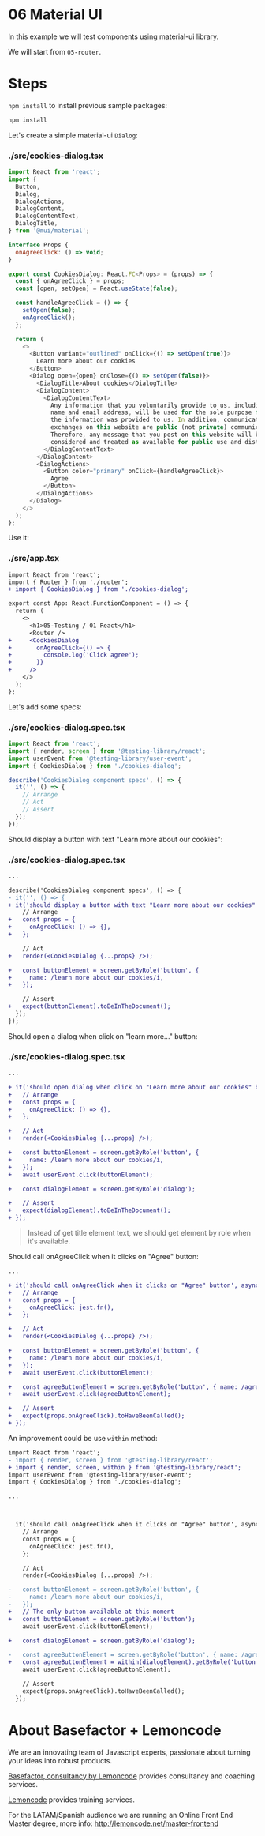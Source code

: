 # 06 Material UI

In this example we will test components using material-ui library.

We will start from `05-router`.

# Steps

`npm install` to install previous sample packages:

```bash
npm install
```

Let's create a simple material-ui `Dialog`:

### ./src/cookies-dialog.tsx

```javascript
import React from 'react';
import {
  Button,
  Dialog,
  DialogActions,
  DialogContent,
  DialogContentText,
  DialogTitle,
} from '@mui/material';

interface Props {
  onAgreeClick: () => void;
}

export const CookiesDialog: React.FC<Props> = (props) => {
  const { onAgreeClick } = props;
  const [open, setOpen] = React.useState(false);

  const handleAgreeClick = () => {
    setOpen(false);
    onAgreeClick();
  };

  return (
    <>
      <Button variant="outlined" onClick={() => setOpen(true)}>
        Learn more about our cookies
      </Button>
      <Dialog open={open} onClose={() => setOpen(false)}>
        <DialogTitle>About cookies</DialogTitle>
        <DialogContent>
          <DialogContentText>
            Any information that you voluntarily provide to us, including your
            name and email address, will be used for the sole purpose for which
            the information was provided to us. In addition, communication
            exchanges on this website are public (not private) communications.
            Therefore, any message that you post on this website will be
            considered and treated as available for public use and distribution.
          </DialogContentText>
        </DialogContent>
        <DialogActions>
          <Button color="primary" onClick={handleAgreeClick}>
            Agree
          </Button>
        </DialogActions>
      </Dialog>
    </>
  );
};
```

Use it:

### ./src/app.tsx

```diff
import React from 'react';
import { Router } from './router';
+ import { CookiesDialog } from './cookies-dialog';

export const App: React.FunctionComponent = () => {
  return (
    <>
      <h1>05-Testing / 01 React</h1>
      <Router />
+     <CookiesDialog
+       onAgreeClick={() => {
+         console.log('Click agree');
+       }}
+     />
    </>
  );
};

```

Let's add some specs:

### ./src/cookies-dialog.spec.tsx

```javascript
import React from 'react';
import { render, screen } from '@testing-library/react';
import userEvent from '@testing-library/user-event';
import { CookiesDialog } from './cookies-dialog';

describe('CookiesDialog component specs', () => {
  it('', () => {
    // Arrange
    // Act
    // Assert
  });
});
```

Should display a button with text "Learn more about our cookies":

### ./src/cookies-dialog.spec.tsx

```diff
...

describe('CookiesDialog component specs', () => {
- it('', () => {
+ it('should display a button with text "Learn more about our cookies"', () => {
    // Arrange
+   const props = {
+     onAgreeClick: () => {},
+   };

    // Act
+   render(<CookiesDialog {...props} />);

+   const buttonElement = screen.getByRole('button', {
+     name: /learn more about our cookies/i,
+   });

    // Assert
+   expect(buttonElement).toBeInTheDocument();
  });
});

```

Should open a dialog when click on "learn more..." button:

### ./src/cookies-dialog.spec.tsx

```diff
...

+ it('should open dialog when click on "Learn more about our cookies" button', async () => {
+   // Arrange
+   const props = {
+     onAgreeClick: () => {},
+   };

+   // Act
+   render(<CookiesDialog {...props} />);

+   const buttonElement = screen.getByRole('button', {
+     name: /learn more about our cookies/i,
+   });
+   await userEvent.click(buttonElement);

+   const dialogElement = screen.getByRole('dialog');

+   // Assert
+   expect(dialogElement).toBeInTheDocument();
+ });

```

> Instead of get title element text, we should get element by role when it's available.

Should call onAgreeClick when it clicks on "Agree" button:

```diff
...

+ it('should call onAgreeClick when it clicks on "Agree" button', async () => {
+   // Arrange
+   const props = {
+     onAgreeClick: jest.fn(),
+   };

+   // Act
+   render(<CookiesDialog {...props} />);

+   const buttonElement = screen.getByRole('button', {
+     name: /learn more about our cookies/i,
+   });
+   await userEvent.click(buttonElement);

+   const agreeButtonElement = screen.getByRole('button', { name: /agree/i });
+   await userEvent.click(agreeButtonElement);

+   // Assert
+   expect(props.onAgreeClick).toHaveBeenCalled();
+ });

```

An improvement could be use `within` method:

```diff
import React from 'react';
- import { render, screen } from '@testing-library/react';
+ import { render, screen, within } from '@testing-library/react';
import userEvent from '@testing-library/user-event';
import { CookiesDialog } from './cookies-dialog';

...



  it('should call onAgreeClick when it clicks on "Agree" button', async () => {
    // Arrange
    const props = {
      onAgreeClick: jest.fn(),
    };

    // Act
    render(<CookiesDialog {...props} />);

-   const buttonElement = screen.getByRole('button', {
-     name: /learn more about our cookies/i,
-   });
+   // The only button available at this moment
+   const buttonElement = screen.getByRole('button');
    await userEvent.click(buttonElement);

+   const dialogElement = screen.getByRole('dialog');

-   const agreeButtonElement = screen.getByRole('button', { name: /agree/i });
+   const agreeButtonElement = within(dialogElement).getByRole('button');
    await userEvent.click(agreeButtonElement);

    // Assert
    expect(props.onAgreeClick).toHaveBeenCalled();
  });

```

# About Basefactor + Lemoncode

We are an innovating team of Javascript experts, passionate about turning your ideas into robust products.

[Basefactor, consultancy by Lemoncode](http://www.basefactor.com) provides consultancy and coaching services.

[Lemoncode](http://lemoncode.net/services/en/#en-home) provides training services.

For the LATAM/Spanish audience we are running an Online Front End Master degree, more info: http://lemoncode.net/master-frontend
